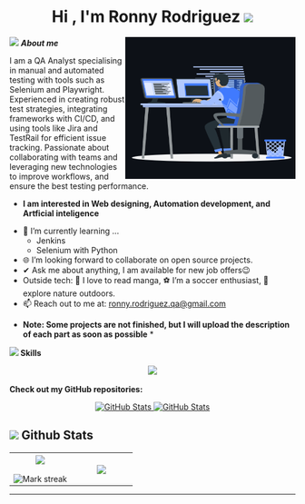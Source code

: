 <h1 align="center"><b>Hi , I'm Ronny Rodriguez </b><img src="https://media.giphy.com/media/hvRJCLFzcasrR4ia7z/giphy.gif" width="35"></h1> 

<p><img align="right" height="250" width="300" src="https://raw.githubusercontent.com/SubhadeepZilong/SubhadeepZilong/main/icons/animation_500_kxa883sd.gif" alt="SubhadeepZilong" /></p>


 <img src="https://media.giphy.com/media/ObNTw8Uzwy6KQ/giphy.gif" width="30px">&nbsp;***About me***

I am a QA Analyst specialising in manual and automated testing with tools such as Selenium and Playwright. Experienced in creating robust test strategies, integrating frameworks with CI/CD, and using tools like Jira and TestRail for efficient issue tracking. Passionate about collaborating with teams and leveraging new technologies to improve workflows, and ensure the best testing performance.
* **I am interested in Web designing, Automation development, and Artficial inteligence**
- 🌱 I’m currently learning ...
  - Jenkins
  - Selenium with Python
- 🌐 I’m looking forward to collaborate on open source projects.
- ✔ Ask me about anything, I am available for new job offers😉<br>
- Outside tech: 📖 I love to read manga, ⚽ I’m a soccer enthusiast, 🌴 explore nature outdoors.
- 📫 Reach out to me at: <a href="ronny.rodriguez.qa@gmail.com">ronny.rodriguez.qa@gmail.com</a>

* **Note: Some projects are not finished, but I will upload the description of each part as soon as possible** *

 <img src="https://media2.giphy.com/media/QssGEmpkyEOhBCb7e1/giphy.gif?cid=ecf05e47a0n3gi1bfqntqmob8g9aid1oyj2wr3ds3mg700bl&rid=giphy.gif" width ="25"><b> Skills</b>
<p align="center">
  <a href="https://skillicons.dev">
    <img src="https://skillicons.dev/icons?i=git,python,javascript,typescript,postman,css,mysql,gherkin,jenkins,java,selenium,pycharm" />
  </a>
</p>

__Check out my GitHub repositories:__

<div>
  <p align="center">
    <a href="https://github.com/RonnyQA3001/Playwright_proyect">
      <img src="https://github-readme-stats.vercel.app/api/pin/?username=RonnyQA3001&theme=dark&repo=Playwright_proyect" alt="GitHub Stats" />
    </a>
    <a href="https://github.com/RonnyQA3001/Selenium_with_Python">
      <img src="https://github-readme-stats.vercel.app/api/pin/?username=RonnyQA3001&theme=dark&repo=Selenium_with_Python" alt="GitHub Stats" />
    </a>
  </p>
</div>


## <img src="https://media.giphy.com/media/iY8CRBdQXODJSCERIr/giphy.gif" width="35"><b> Github Stats </b>

<!--- stats & Trophy (start) -->
<p align="center">
  <!--- stats (start) -->
<table align="center">
<tr border="none">
<td width="50%" align="center">
  
  <img  align="center"  src="https://github-readme-stats.vercel.app/api?username=RonnyQA3001&theme=dark&show_icons=true&count_private=true" />
  <br></br>
  <img  title="🔥 Get streak stats for your profile at git.io/streak-stats" alt="Mark streak" src="https://github-readme-streak-stats.herokuapp.com/?user=RonnyQA3001&theme=dark&hide_border=false" /> 
</td>

<td width="50%" align="center">

  <img  align="center"  src="https://github-readme-stats.anuraghazra1.vercel.app/api/top-langs/?username=RonnyQA3001&theme=dark&hide_border=false&no-bg=true&no-frame=true&langs_count=10"/>
  
  </td>
</tr>
</table>





---------------------------------------------------------------------------------------------------------------------


